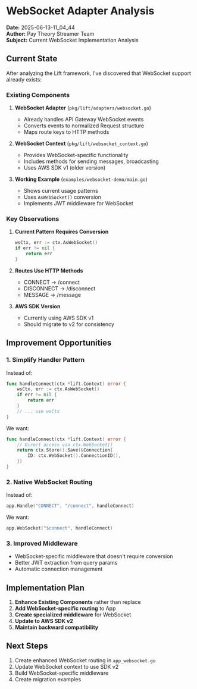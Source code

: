 # WebSocket Adapter Analysis

**Date:** 2025-06-13-11_04_44  
**Author:** Pay Theory Streamer Team  
**Subject:** Current WebSocket Implementation Analysis

## Current State

After analyzing the Lift framework, I've discovered that WebSocket support already exists:

### Existing Components

1. **WebSocket Adapter** (`pkg/lift/adapters/websocket.go`)
   - Already handles API Gateway WebSocket events
   - Converts events to normalized Request structure
   - Maps route keys to HTTP methods

2. **WebSocket Context** (`pkg/lift/websocket_context.go`)
   - Provides WebSocket-specific functionality
   - Includes methods for sending messages, broadcasting
   - Uses AWS SDK v1 (older version)

3. **Working Example** (`examples/websocket-demo/main.go`)
   - Shows current usage patterns
   - Uses `AsWebSocket()` conversion
   - Implements JWT middleware for WebSocket

### Key Observations

1. **Current Pattern Requires Conversion**
   ```go
   wsCtx, err := ctx.AsWebSocket()
   if err != nil {
       return err
   }
   ```

2. **Routes Use HTTP Methods**
   - CONNECT → /connect
   - DISCONNECT → /disconnect  
   - MESSAGE → /message

3. **AWS SDK Version**
   - Currently using AWS SDK v1
   - Should migrate to v2 for consistency

## Improvement Opportunities

### 1. Simplify Handler Pattern
Instead of:
```go
func handleConnect(ctx *lift.Context) error {
    wsCtx, err := ctx.AsWebSocket()
    if err != nil {
        return err
    }
    // ... use wsCtx
}
```

We want:
```go
func handleConnect(ctx *lift.Context) error {
    // Direct access via ctx.WebSocket()
    return ctx.Store().Save(&Connection{
        ID: ctx.WebSocket().ConnectionID(),
    })
}
```

### 2. Native WebSocket Routing
Instead of:
```go
app.Handle("CONNECT", "/connect", handleConnect)
```

We want:
```go
app.WebSocket("$connect", handleConnect)
```

### 3. Improved Middleware
- WebSocket-specific middleware that doesn't require conversion
- Better JWT extraction from query params
- Automatic connection management

## Implementation Plan

1. **Enhance Existing Components** rather than replace
2. **Add WebSocket-specific routing** to App
3. **Create specialized middleware** for WebSocket
4. **Update to AWS SDK v2**
5. **Maintain backward compatibility**

## Next Steps

1. Create enhanced WebSocket routing in `app_websocket.go`
2. Update WebSocket context to use SDK v2
3. Build WebSocket-specific middleware
4. Create migration examples 